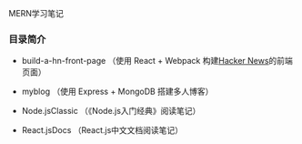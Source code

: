
MERN学习笔记

### 目录简介

- build-a-hn-front-page （使用 React + Webpack 构建[Hacker News](https://news.ycombinator.com/)的前端页面）

- myblog （使用 Express + MongoDB 搭建多人博客）

- Node.jsClassic （《Node.js入门经典》阅读笔记）

- React.jsDocs （React.js中文文档阅读笔记）
